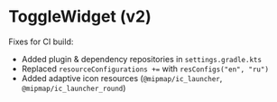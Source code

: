 # ToggleWidget (v2)

Fixes for CI build:
- Added plugin & dependency repositories in `settings.gradle.kts`
- Replaced `resourceConfigurations +=` with `resConfigs("en", "ru")`
- Added adaptive icon resources (`@mipmap/ic_launcher`, `@mipmap/ic_launcher_round`)
